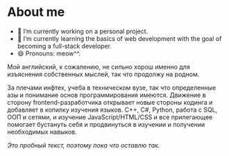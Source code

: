 # About me

- 🔭 I’m currently working on a personal project.
- 🌱 I’m currently learning the basics of web development with the goal of becoming a full-stack developer.
- 😄 Pronouns: meow^^.
<p> Мой английский, к сожалению, не сильно хорош именно для изъяснения собственных мыслей, так что продолжу на родном. </p>
<p> За плечами инфтех, учеба в техническом вузе, так что определенные азы и понимание основ программирования имеются. Движение в сторону frontend-разработчика открывает
новые стороны кодинга и добавляет в копилку изучения языков. C++, C#, Python, работа с SQL, ООП и сетями, и изучение JavaScript/HTML/CSS и все прилегающее помогает бустануть себя и продвинуться в изучении и получении необходимых навыков. 
</p>
<p><em>Это пробный текст, поэтому пока что оставлю так.</em></p>
